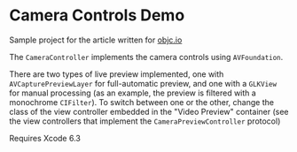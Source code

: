 # Camera Controls Demo

Sample project for the article written for [objc.io](http://www.objc.io/issue-21/camera-capture-on-ios.html)

The `CameraController` implements the camera controls using `AVFoundation`. 

There are two types of live preview implemented, one with `AVCapturePreviewLayer` for full-automatic preview, and one with a `GLKView` for manual processing (as an example, the preview is filtered with a monochrome `CIFilter`). To switch between one or the other, change the class of the view controller embedded in the "Video Preview" container (see the view controllers that implement the `CameraPreviewController` protocol)

Requires Xcode 6.3
